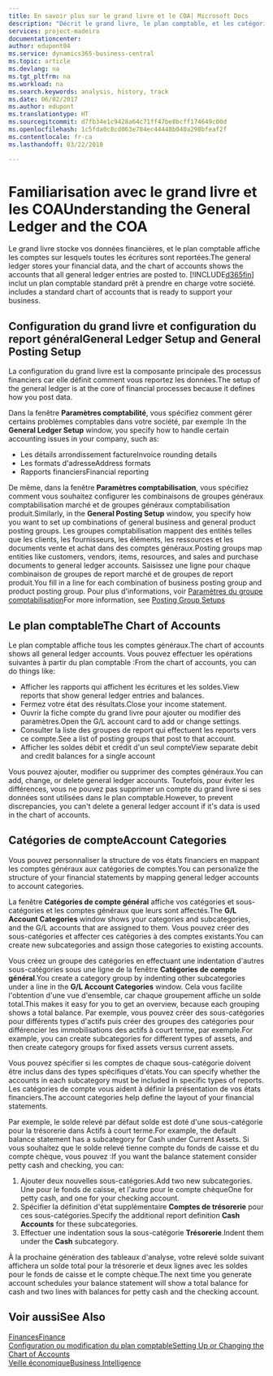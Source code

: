```yaml
---
title: En savoir plus sur le grand livre et le COA| Microsoft Docs
description: "Décrit le grand livre, le plan comptable, et les catégories de compte."
services: project-madeira
documentationcenter: 
author: edupont04
ms.service: dynamics365-business-central
ms.topic: article
ms.devlang: na
ms.tgt_pltfrm: na
ms.workload: na
ms.search.keywords: analysis, history, track
ms.date: 06/02/2017
ms.author: edupont
ms.translationtype: HT
ms.sourcegitcommit: d7fb34e1c9428a64c71ff47be8bcff174649c00d
ms.openlocfilehash: 1c5fda0c8cd063e784ec44448b040a298bfeaf2f
ms.contentlocale: fr-ca
ms.lasthandoff: 03/22/2018

---
```

# <a name="understanding-the-general-ledger-and-the-coa"></a><span data-ttu-id="31777-103">Familiarisation avec le grand livre et les COA</span><span class="sxs-lookup"><span data-stu-id="31777-103">Understanding the General Ledger and the COA</span></span>
<span data-ttu-id="31777-104">Le grand livre stocke vos données financières, et le plan comptable affiche les comptes sur lesquels toutes les écritures sont reportées.</span><span class="sxs-lookup"><span data-stu-id="31777-104">The general ledger stores your financial data, and the chart of accounts shows the accounts that all general ledger entries are posted to.</span></span> [!INCLUDE[d365fin](includes/d365fin_md.md)]<span data-ttu-id="31777-105"> inclut un plan comptable standard prêt à prendre en charge votre société.</span><span class="sxs-lookup"><span data-stu-id="31777-105"> includes a standard chart of accounts that is ready to support your business.</span></span>

## <a name="general-ledger-setup-and-general-posting-setup"></a><span data-ttu-id="31777-106">Configuration du grand livre et configuration du report général</span><span class="sxs-lookup"><span data-stu-id="31777-106">General Ledger Setup and General Posting Setup</span></span>
<span data-ttu-id="31777-107">La configuration du grand livre est la composante principale des processus financiers car elle définit comment vous reportez les données.</span><span class="sxs-lookup"><span data-stu-id="31777-107">The setup of the general ledger is at the core of financial processes because it defines how you post data.</span></span>  

<span data-ttu-id="31777-108">Dans la fenêtre **Paramètres comptabilité**, vous spécifiez comment gérer certains problèmes comptables dans votre société, par exemple :</span><span class="sxs-lookup"><span data-stu-id="31777-108">In the **General Ledger Setup** window, you specify how to handle certain accounting issues in your company, such as:</span></span>  

* <span data-ttu-id="31777-109">Les détails arrondissement facture</span><span class="sxs-lookup"><span data-stu-id="31777-109">Invoice rounding details</span></span>  
* <span data-ttu-id="31777-110">Les formats d'adresse</span><span class="sxs-lookup"><span data-stu-id="31777-110">Address formats</span></span>  
* <span data-ttu-id="31777-111">Rapports financiers</span><span class="sxs-lookup"><span data-stu-id="31777-111">Financial reporting</span></span>  

<span data-ttu-id="31777-112">De même, dans la fenêtre **Paramètres comptabilisation**, vous spécifiez comment vous souhaitez configurer les combinaisons de groupes généraux comptabilisation marché et de groupes généraux comptabilisation produit.</span><span class="sxs-lookup"><span data-stu-id="31777-112">Similarly, in the **General Posting Setup** window, you specify how you want to set up combinations of general business and general product posting groups.</span></span> <span data-ttu-id="31777-113">Les groupes comptabilisation mappent des entités telles que les clients, les fournisseurs, les éléments, les ressources et les documents vente et achat dans des comptes généraux.</span><span class="sxs-lookup"><span data-stu-id="31777-113">Posting groups map entities like customers, vendors, items, resources, and sales and purchase documents to general ledger accounts.</span></span> <span data-ttu-id="31777-114">Saisissez une ligne pour chaque combinaison de groupes de report marché et de groupes de report produit.</span><span class="sxs-lookup"><span data-stu-id="31777-114">You fill in a line for each combination of business posting group and product posting group.</span></span> <span data-ttu-id="31777-115">Pour plus d'informations, voir [Paramètres du groupe comptabilisation](finance-posting-groups.md)</span><span class="sxs-lookup"><span data-stu-id="31777-115">For more information, see [Posting Group Setups](finance-posting-groups.md)</span></span>  

## <a name="the-chart-of-accounts"></a><span data-ttu-id="31777-116">Le plan comptable</span><span class="sxs-lookup"><span data-stu-id="31777-116">The Chart of Accounts</span></span>
<span data-ttu-id="31777-117">Le plan comptable affiche tous les comptes généraux.</span><span class="sxs-lookup"><span data-stu-id="31777-117">The chart of accounts shows all general ledger accounts.</span></span> <span data-ttu-id="31777-118">Vous pouvez effectuer les opérations suivantes à partir du plan comptable :</span><span class="sxs-lookup"><span data-stu-id="31777-118">From the chart of accounts, you can do things like:</span></span>  

* <span data-ttu-id="31777-119">Afficher les rapports qui affichent les écritures et les soldes.</span><span class="sxs-lookup"><span data-stu-id="31777-119">View reports that show general ledger entries and balances.</span></span>  
* <span data-ttu-id="31777-120">Fermez votre état des résultats.</span><span class="sxs-lookup"><span data-stu-id="31777-120">Close your income statement.</span></span>  
* <span data-ttu-id="31777-121">Ouvrir la fiche compte du grand livre pour ajouter ou modifier des paramètres.</span><span class="sxs-lookup"><span data-stu-id="31777-121">Open the G/L account card to add or change settings.</span></span>  
* <span data-ttu-id="31777-122">Consulter la liste des groupes de report qui effectuent les reports vers ce compte.</span><span class="sxs-lookup"><span data-stu-id="31777-122">See a list of posting groups that post to that account.</span></span>
* <span data-ttu-id="31777-123">Afficher les soldes débit et crédit d'un seul compte</span><span class="sxs-lookup"><span data-stu-id="31777-123">View separate debit and credit balances for a single account</span></span>  

<span data-ttu-id="31777-124">Vous pouvez ajouter, modifier ou supprimer des comptes généraux.</span><span class="sxs-lookup"><span data-stu-id="31777-124">You can add, change, or delete general ledger accounts.</span></span> <span data-ttu-id="31777-125">Toutefois, pour éviter les différences, vous ne pouvez pas supprimer un compte du grand livre si ses données sont utilisées dans le plan comptable.</span><span class="sxs-lookup"><span data-stu-id="31777-125">However, to prevent discrepancies, you can't delete a general ledger account if it's data is used in the chart of accounts.</span></span>  

## <a name="account-categories"></a><span data-ttu-id="31777-126">Catégories de compte</span><span class="sxs-lookup"><span data-stu-id="31777-126">Account Categories</span></span>
<span data-ttu-id="31777-127">Vous pouvez personnaliser la structure de vos états financiers en mappant les comptes généraux aux catégories de comptes.</span><span class="sxs-lookup"><span data-stu-id="31777-127">You can personalize the structure of your financial statements by mapping general ledger accounts to account categories.</span></span>  

<span data-ttu-id="31777-128">La fenêtre **Catégories de compte général** affiche vos catégories et sous-catégories et les comptes généraux que leurs sont affectés.</span><span class="sxs-lookup"><span data-stu-id="31777-128">The **G/L Account Categories** window shows your categories and subcategories, and the G/L accounts that are assigned to them.</span></span> <span data-ttu-id="31777-129">Vous pouvez créer des sous-catégories et affecter ces catégories à des comptes existants.</span><span class="sxs-lookup"><span data-stu-id="31777-129">You can create new subcategories and assign those categories to existing accounts.</span></span>  

<span data-ttu-id="31777-130">Vous créez un groupe des catégories en effectuant une indentation d'autres sous-catégories sous une ligne de la fenêtre **Catégories de compte général**.</span><span class="sxs-lookup"><span data-stu-id="31777-130">You create a category group by indenting other subcategories under a line in the **G/L Account Categories** window.</span></span> <span data-ttu-id="31777-131">Cela vous facilite l'obtention d'une vue d'ensemble, car chaque groupement affiche un solde total.</span><span class="sxs-lookup"><span data-stu-id="31777-131">This makes it easy for you to get an overview, because each grouping shows a total balance.</span></span> <span data-ttu-id="31777-132">Par exemple, vous pouvez créer des sous-catégories pour différents types d'actifs puis créer des groupes des catégories pour différencier les immobilisations des actifs à court terme, par exemple.</span><span class="sxs-lookup"><span data-stu-id="31777-132">For example, you can create subcategories for different types of assets, and then create category groups for fixed assets versus current assets.</span></span>  

<span data-ttu-id="31777-133">Vous pouvez spécifier si les comptes de chaque sous-catégorie doivent être inclus dans des types spécifiques d'états.</span><span class="sxs-lookup"><span data-stu-id="31777-133">You can specify whether the accounts in each subcategory must be included in specific types of reports.</span></span> <span data-ttu-id="31777-134">Les catégories de compte vous aident à définir la présentation de vos états financiers.</span><span class="sxs-lookup"><span data-stu-id="31777-134">The account categories help define the layout of your financial statements.</span></span>  

<span data-ttu-id="31777-135">Par exemple, le solde relevé par défaut solde est doté d'une sous-catégorie pour la trésorerie dans Actifs à court terme.</span><span class="sxs-lookup"><span data-stu-id="31777-135">For example, the default balance statement has a subcategory for Cash under Current Assets.</span></span> <span data-ttu-id="31777-136">Si vous souhaitez que le solde relevé tienne compte du fonds de caisse et du compte chèque, vous pouvez :</span><span class="sxs-lookup"><span data-stu-id="31777-136">If you want the balance statement consider petty cash and checking, you can:</span></span>  

1. <span data-ttu-id="31777-137">Ajouter deux nouvelles sous-catégories.</span><span class="sxs-lookup"><span data-stu-id="31777-137">Add two new subcategories.</span></span> <span data-ttu-id="31777-138">Une pour le fonds de caisse, et l'autre pour le compte chèque</span><span class="sxs-lookup"><span data-stu-id="31777-138">One for petty cash, and one for your checking account.</span></span>  
2. <span data-ttu-id="31777-139">Spécifier la définition d'état supplémentaire **Comptes de trésorerie** pour ces sous-catégories.</span><span class="sxs-lookup"><span data-stu-id="31777-139">Specify the additional report definition **Cash Accounts** for these subcategories.</span></span>  
3. <span data-ttu-id="31777-140">Effectuer une indentation sous la sous-catégorie **Trésorerie**.</span><span class="sxs-lookup"><span data-stu-id="31777-140">Indent them under the **Cash** subcategory.</span></span>  

<span data-ttu-id="31777-141">À la prochaine génération des tableaux d'analyse, votre relevé solde suivant affichera un solde total pour la trésorerie et deux lignes avec les soldes pour le fonds de caisse et le compte chèque.</span><span class="sxs-lookup"><span data-stu-id="31777-141">The next time you generate account schedules your balance statement will show a total balance for cash and two lines with balances for petty cash and the checking account.</span></span>  

## <a name="see-also"></a><span data-ttu-id="31777-142">Voir aussi</span><span class="sxs-lookup"><span data-stu-id="31777-142">See Also</span></span>
[<span data-ttu-id="31777-143">Finances</span><span class="sxs-lookup"><span data-stu-id="31777-143">Finance</span></span>](finance.md)  
[<span data-ttu-id="31777-144">Configuration ou modification du plan comptable</span><span class="sxs-lookup"><span data-stu-id="31777-144">Setting Up or Changing the Chart of Accounts</span></span>](finance-setup-chart-accounts.md)  
[<span data-ttu-id="31777-145">Veille économique</span><span class="sxs-lookup"><span data-stu-id="31777-145">Business Intelligence</span></span>](bi.md)  

